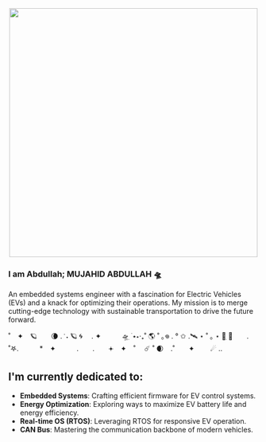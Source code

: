 <div id="header" align="center">
  <img src="https://media.giphy.com/media/hUGRSYs3FEx8R5MG2t/giphy.gif" width="500" hight = "100"/>
</div>

### I am Abdullah; MUJAHID ABDULLAH 🛸

An embedded systems engineer with a fascination for Electric Vehicles (EVs) and a knack for optimizing their operations. 
My mission is to merge cutting-edge technology with sustainable transportation to drive the future forward.

˚　✦　🪐　　🌘 . ݁ ˖ ࣪🪐 🌀　 . ✦　　　🛸ִ ࣪ ⭑⋆‧₊˚ 🌎 ˚ ｡𖦹 . ° ✩ .🛰️ ⋆ ˚ ｡ ⋆  🚀ִ
🚀　　.  ˚𖤐.　　　*　✦　　　.　　.　　𖥔　✦　˚ 　☄️ ˚ 🌒　.˚　　✦　　 ☄ .. 

## I'm currently dedicated to:

- **Embedded Systems**: Crafting efficient firmware for EV control systems.
- **Energy Optimization**: Exploring ways to maximize EV battery life and energy efficiency.
- **Real-time OS (RTOS)**: Leveraging RTOS for responsive EV operation.
- **CAN Bus**: Mastering the communication backbone of modern vehicles.


<!--
**engr-mujahidabdullah/engr-mujahidabdullah** is a ✨ _special_ ✨ repository because its `README.md` (this file) appears on your GitHub profile.

Here are some ideas to get you started:

- 🔭 I’m currently working on ...
- 🌱 I’m currently learning ...
- 👯 I’m looking to collaborate on ...
- 🤔 I’m looking for help with ...
- 💬 Ask me about ...
- 📫 How to reach me: ...
- 😄 Pronouns: ...
- ⚡ Fun fact: ...
-->
